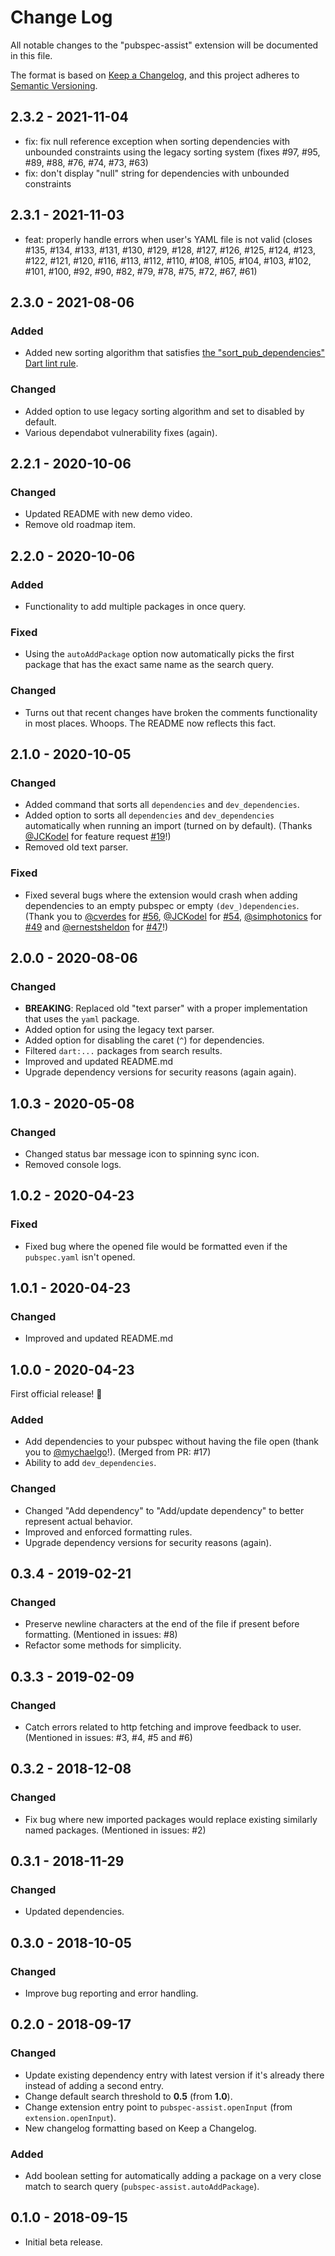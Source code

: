 # Change Log

All notable changes to the "pubspec-assist" extension will be documented in this file.

The format is based on [Keep a Changelog](https://keepachangelog.com/en/1.0.0/),
and this project adheres to [Semantic Versioning](https://semver.org/spec/v2.0.0.html).

## 2.3.2 - 2021-11-04

- fix: fix null reference exception when sorting dependencies with unbounded constraints using the legacy sorting system (fixes #97, #95, #89, #88, #76, #74, #73, #63)
- fix: don't display "null" string for dependencies with unbounded constraints

## 2.3.1 - 2021-11-03

- feat: properly handle errors when user's YAML file is not valid (closes #135, #134, #133, #131, #130, #129, #128, #127, #126, #125, #124, #123, #122, #121, #120, #116, #113, #112, #110, #108, #105, #104, #103, #102, #101, #100, #92, #90, #82, #79, #78, #75, #72, #67, #61)

## 2.3.0 - 2021-08-06

### Added

- Added new sorting algorithm that satisfies [the "sort_pub_dependencies" Dart lint rule](https://dart-lang.github.io/linter/lints/sort_pub_dependencies.html).

### Changed

- Added option to use legacy sorting algorithm and set to disabled by default.
- Various dependabot vulnerability fixes (again).

## 2.2.1 - 2020-10-06

### Changed

- Updated README with new demo video.
- Remove old roadmap item.

## 2.2.0 - 2020-10-06

### Added

- Functionality to add multiple packages in once query.

### Fixed

- Using the `autoAddPackage` option now automatically picks the first package that has the exact same name as the search query.

### Changed

- Turns out that recent changes have broken the comments functionality in most places. Whoops. The README now reflects this fact.

## 2.1.0 - 2020-10-05

### Changed

- Added command that sorts all `dependencies` and `dev_dependencies`.
- Added option to sorts all `dependencies` and `dev_dependencies` automatically when running an import (turned on by default). (Thanks [@JCKodel](https://github.com/JCKodel) for feature request [#19](https://github.com/jeroen-meijer/pubspec-assist/issues/19)!)
- Removed old text parser.

### Fixed

- Fixed several bugs where the extension would crash when adding dependencies to an empty pubspec or empty `(dev_)dependencies`. (Thank you to [@cverdes](https://github.com/cverdes) for [#56](https://github.com/jeroen-meijer/pubspec-assist/issues/56), [@JCKodel](https://github.com/JCKodel) for [#54](https://github.com/jeroen-meijer/pubspec-assist/issues/54), [@simphotonics](https://github.com/simphotonics) for [#49](https://github.com/jeroen-meijer/pubspec-assist/issues/49) and [@ernestsheldon](https://github.com/ernestsheldon) for [#47](https://github.com/jeroen-meijer/pubspec-assist/issues/47)!)

## 2.0.0 - 2020-08-06

### Changed

- **BREAKING**: Replaced old "text parser" with a proper implementation that uses the `yaml` package.
- Added option for using the legacy text parser.
- Added option for disabling the caret (`^`) for dependencies.
- Filtered `dart:...` packages from search results.
- Improved and updated README.md
- Upgrade dependency versions for security reasons (again again).

## 1.0.3 - 2020-05-08

### Changed

- Changed status bar message icon to spinning sync icon.
- Removed console logs.

## 1.0.2 - 2020-04-23

### Fixed

- Fixed bug where the opened file would be formatted even if the `pubspec.yaml` isn't opened.

## 1.0.1 - 2020-04-23

### Changed

- Improved and updated README.md

## 1.0.0 - 2020-04-23

First official release! 🎉

### Added

- Add dependencies to your pubspec without having the file open (thank you to [@mychaelgo](https://github.com/mychaelgo)!). (Merged from PR: #17)
- Ability to add `dev_dependencies`.

### Changed

- Changed "Add dependency" to "Add/update dependency" to better represent actual behavior.
- Improved and enforced formatting rules.
- Upgrade dependency versions for security reasons (again).

## 0.3.4 - 2019-02-21

### Changed

- Preserve newline characters at the end of the file if present before formatting. (Mentioned in issues: #8)
- Refactor some methods for simplicity.

## 0.3.3 - 2019-02-09

### Changed

- Catch errors related to http fetching and improve feedback to user. (Mentioned in issues: #3, #4, #5 and #6)

## 0.3.2 - 2018-12-08

### Changed

- Fix bug where new imported packages would replace existing similarly named packages. (Mentioned in issues: #2)

## 0.3.1 - 2018-11-29

### Changed

- Updated dependencies.

## 0.3.0 - 2018-10-05

### Changed

- Improve bug reporting and error handling.

## 0.2.0 - 2018-09-17

### Changed

- Update existing dependency entry with latest version if it's already there instead of adding a second entry.
- Change default search threshold to **0.5** (from **1.0**).
- Change extension entry point to `pubspec-assist.openInput` (from `extension.openInput`).
- New changelog formatting based on Keep a Changelog.

### Added

- Add boolean setting for automatically adding a package on a very close match to search query (`pubspec-assist.autoAddPackage`).

## 0.1.0 - 2018-09-15

- Initial beta release.
